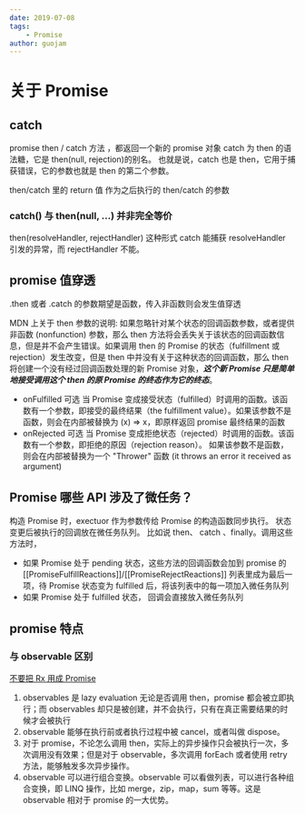```yaml
---
date: 2019-07-08
tags:
    - Promise
author: guojam
---
```


# 关于 Promise

## catch

promise
then / catch 方法 ，都返回一个新的 promise 对象
catch 为 then 的语法糖，它是 then(null, rejection)的别名。
也就是说，catch 也是 then，它用于捕获错误，它的参数也就是 then 的第二个参数。

then/catch 里的 return 值 作为之后执行的 then/catch 的参数

### catch() 与 then(null, ...) 并非完全等价

then(resolveHandler, rejectHandler) 这种形式
catch 能捕获 resolveHandler 引发的异常，而 rejectHandler 不能。

## promise 值穿透

.then 或者 .catch 的参数期望是函数，传入非函数则会发生值穿透

MDN 上关于 then 参数的说明:
如果忽略针对某个状态的回调函数参数，或者提供非函数 (nonfunction) 参数，那么 then 方法将会丢失关于该状态的回调函数信息，但是并不会产生错误。如果调用 then 的 Promise 的状态（fulfillment 或 rejection）发生改变，但是 then 中并没有关于这种状态的回调函数，那么 then 将创建一个没有经过回调函数处理的新 Promise 对象，**_这个新 Promise 只是简单地接受调用这个 then 的原 Promise 的终态作为它的终态_**。

-   onFulfilled 可选
    当 Promise 变成接受状态（fulfilled）时调用的函数。该函数有一个参数，即接受的最终结果（the fulfillment value）。如果该参数不是函数，则会在内部被替换为 (x) => x，即原样返回 promise 最终结果的函数
-   onRejected 可选
    当 Promise 变成拒绝状态（rejected）时调用的函数。该函数有一个参数，即拒绝的原因（rejection reason）。 如果该参数不是函数，则会在内部被替换为一个 "Thrower" 函数 (it throws an error it received as argument)

## Promise 哪些 API 涉及了微任务？

构造 Promise 时，exectuor 作为参数传给 Promise 的构造函数同步执行。
状态变更后被执行的回调放在微任务队列。
比如说 then、 catch 、finally。调用这些方法时，

-   如果 Promise 处于 pending 状态，这些方法的回调函数会加到 promise 的 [[PromiseFulfillReactions]]/[[PromiseRejectReactions]] 列表里成为最后一项，待 Promise 状态变为 fulfilled 后，将该列表中的每一项加入微任务队列
-   如果 Promise 处于 fulfilled 状态， 回调会直接放入微任务队列

## promise 特点

### 与 observable 区别

[不要把 Rx 用成 Promise](https://zhuanlan.zhihu.com/p/20531896)

1. observables 是 lazy evaluation
   无论是否调用 then，promise 都会被立即执行；而 observables 却只是被创建，并不会执行，只有在真正需要结果的时候才会被执行
2. observable 能够在执行前或者执行过程中被 cancel，或者叫做 dispose。
3. 对于 promise，不论怎么调用 then，实际上的异步操作只会被执行一次，多次调用没有效果；但是对于 observable，多次调用 forEach 或者使用 retry 方法，能够触发多次异步操作。
4. observable 可以进行组合变换。observable 可以看做列表，可以进行各种组合变换，即 LINQ 操作，比如 merge，zip，map，sum 等等。这是 observable 相对于 promise 的一大优势。
